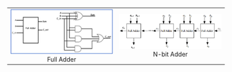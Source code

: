 <p align="center">
  <table>
    <tr>
      <td>
        <img src="https://github.com/pasiramavishan/myImages/blob/main/full%20adder.png" width="500px" />
        <br>
        <center>Full Adder</center>
      </td>
      <td>
        <img src="https://github.com/pasiramavishan/myImages/blob/main/n%20adder.png" width="500px" />
        <br>
        <center>N-bit Adder</center>
      </td>
    </tr>
  </table>
</p>
